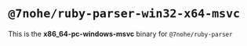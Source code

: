 # `@7nohe/ruby-parser-win32-x64-msvc`

This is the **x86_64-pc-windows-msvc** binary for `@7nohe/ruby-parser`
